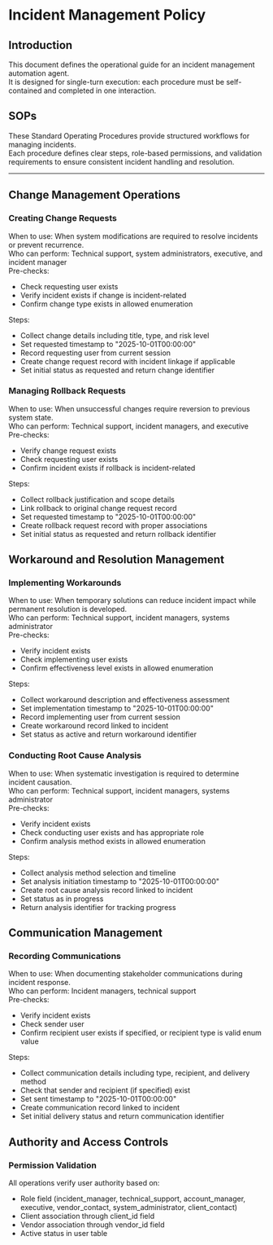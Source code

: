 # Incident Management Policy

## Introduction
This document defines the operational guide for an incident management automation agent.  
It is designed for single-turn execution: each procedure must be self-contained and completed in one interaction.

## SOPs
These Standard Operating Procedures provide structured workflows for managing incidents.  
Each procedure defines clear steps, role-based permissions, and validation requirements to ensure consistent incident handling and resolution.

---

## Change Management Operations

### Creating Change Requests
When to use: When system modifications are required to resolve incidents or prevent recurrence.  
Who can perform: Technical support, system administrators, executive, and incident manager  
Pre-checks:
- Check requesting user exists
- Verify incident exists if change is incident-related
- Confirm change type exists in allowed enumeration

Steps:
- Collect change details including title, type, and risk level
- Set requested timestamp to "2025-10-01T00:00:00"
- Record requesting user from current session
- Create change request record with incident linkage if applicable
- Set initial status as requested and return change identifier

### Managing Rollback Requests
When to use: When unsuccessful changes require reversion to previous system state.  
Who can perform: Technical support, incident managers, and executive  
Pre-checks:
- Verify change request exists
- Check requesting user exists
- Confirm incident exists if rollback is incident-related

Steps:
- Collect rollback justification and scope details
- Link rollback to original change request record
- Set requested timestamp to "2025-10-01T00:00:00"
- Create rollback request record with proper associations
- Set initial status as requested and return rollback identifier

## Workaround and Resolution Management

### Implementing Workarounds
When to use: When temporary solutions can reduce incident impact while permanent resolution is developed.  
Who can perform: Technical support, incident managers, systems administrator  
Pre-checks:
- Verify incident exists
- Check implementing user exists
- Confirm effectiveness level exists in allowed enumeration

Steps:
- Collect workaround description and effectiveness assessment
- Set implementation timestamp to "2025-10-01T00:00:00"
- Record implementing user from current session
- Create workaround record linked to incident
- Set status as active and return workaround identifier

### Conducting Root Cause Analysis
When to use: When systematic investigation is required to determine incident causation.  
Who can perform: Technical support, incident managers, systems administrator  
Pre-checks:
- Verify incident exists
- Check conducting user exists and has appropriate role
- Confirm analysis method exists in allowed enumeration

Steps:
- Collect analysis method selection and timeline
- Set analysis initiation timestamp to "2025-10-01T00:00:00"
- Create root cause analysis record linked to incident
- Set status as in progress
- Return analysis identifier for tracking progress

## Communication Management

### Recording Communications
When to use: When documenting stakeholder communications during incident response.  
Who can perform: Incident managers, technical support  
Pre-checks:
- Verify incident exists
- Check sender user
- Confirm recipient user exists if specified, or recipient type is valid enum value

Steps:
- Collect communication details including type, recipient, and delivery method
- Check that sender and recipient (if specified) exist
- Set sent timestamp to "2025-10-01T00:00:00"
- Create communication record linked to incident
- Set initial delivery status and return communication identifier

## Authority and Access Controls

### Permission Validation
All operations verify user authority based on:
- Role field (incident_manager, technical_support, account_manager, executive, vendor_contact, system_administrator, client_contact)
- Client association through client_id field
- Vendor association through vendor_id field
- Active status in user table
